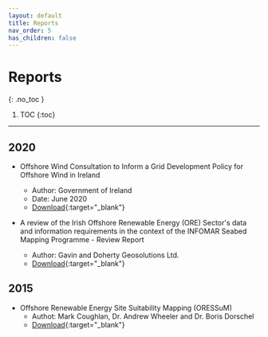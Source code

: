 ```yaml
---
layout: default
title: Reports
nav_order: 5
has_children: false
---
```

<!-- markdownlint-disable MD014 MD022 MD025 MD033 MD040 -->

# Reports
{: .no_toc }

1. TOC
{:toc}

---

## 2020

* Offshore Wind Consultation to Inform a Grid Development Policy for Offshore Wind in Ireland
  * Author: Government of Ireland
  * Date: June 2020
  * [Download](https://assets.gov.ie/75917/4774a90c-c99e-432e-b27e-15761a37adec.pdf){:target="_blank"}  

* A review of the Irish Offshore Renewable Energy (ORE) Sector's data and information requirements in the context of the INFOMAR Seabed Mapping Programme - Review Report
  * Author: Gavin and Doherty Geosolutions Ltd.
  * [Download](https://www.infomar.ie/sites/default/files/pdfs/GDG%20INFOMAR%20ORE%20Review%20Report.pdf){:target="_blank"}  

## 2015

* Offshore Renewable Energy Site Suitability Mapping (ORESSuM)
  * Authot: Mark Coughlan, Dr. Andrew Wheeler and Dr. Boris Dorschel
  * [Download](https://www.researchgate.net/profile/Mark-Coughlan-2/publication/282017205_Offshore_Renewable_Energy_Site_Suitability_Mapping_ORESSuM/links/560177b908aecb0ce880b7c1/Offshore-Renewable-Energy-Site-Suitability-Mapping-ORESSuM.pdf){:target="_blank"}  
